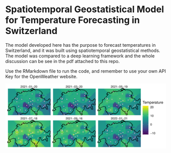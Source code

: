 # Spatiotemporal Geostatistical Model for Temperature Forecasting in Switzerland

The model developed here has the purpose to forecast temperatures in Switzerland, and it was built using spatiotemporal geostatistical methods. The model was compared to a deep learning framework and the whole discussion can be see in the pdf attached to this repo. 

Use the RMarkdown file to run the code, and remember to use your own API Key for the OpenWeather website. 

![Temperature Forecasting with the Spatiotemporal geostatistical model](forecast.png)
